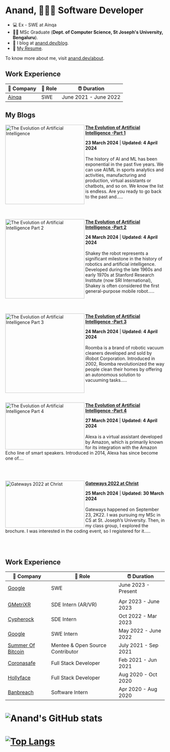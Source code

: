 # Anand, 👨🏾‍💻 Software Developer

- 💻 Ex - SWE at Ainqa
- 👨‍🎓 MSc Graduate (**Dept. of Computer Science, St Joseph's University, Bengaluru**).
- 📝 I blog at [anand.dev/blog](https://medium.com/@jeevaanand93002).
- 📜 [My Resume]().

To know more about me, visit [anand.dev/about](https://jeevaanand.vercel.app/).<br/>

## Work Experience

| 🏢 Company | 💼 Role | ⏰ Duration |
| --- | --- | --- |
| [Ainqa](https://www.ainqa.com/) | SWE | June 2021 - June 2022 |

## My Blogs

<!-- HASHNODE_BLOG:START -->
<p align="left">
<a href="https://medium.com/@jeevaanand93002/the-history-of-ai-part-1-e90716c2d82c" title="The Evolution of Artificial Intelligence Part 1">
  <img src="https://miro.medium.com/v2/resize:fit:828/format:webp/1*DHKJUgXHlc0YvKMhKRrqbA.jpeg" alt="The Evolution of Artificial Intelligence" width="250px" align="left" /></a>
<a href="https://medium.com/@jeevaanand93002/the-history-of-ai-part-1-e90716c2d82c" title="The Evolution of Artificial Intelligence"><strong>The Evolution of Artificial Intelligence -Part 1</strong></a>
<div><strong>23 March 2024</strong> | <strong>Updated: 4 April 2024</strong></div>
<br/> 
The history of AI and ML has been exponential in the past five years. We can use AI/ML in sports analytics and activities, manufacturing and production, virtual assistants or chatbots, and so on. We know the list is endless. Are you ready to go back to the past and..... </p> <br/> <br/>


<p align="left">
<a href="https://medium.com/@jeevaanand93002/the-history-of-ai-part-2-b600ea8db2a4" title="The Evolution of Artificial Intelligence Part 2"><img src="https://miro.medium.com/v2/resize:fit:828/format:webp/1*z171Uz5z80EZf5k20sxV1w.jpeg" alt="The Evolution of Artificial Intelligence Part 2" width="250px" align="left" /></a>
<a href="https://medium.com/@jeevaanand93002/the-history-of-ai-part-2-b600ea8db2a4" title="The Evolution of Artificial Intelligence Part 2"><strong>The Evolution of Artificial Intelligence -Part 2</strong></a>
<div><strong>24 March 2024</strong> | <strong>Updated: 4 April 2024</strong></div>
<br/> Shakey the robot represents a significant milestone in the history of robotics and artificial intelligence. Developed during the late 1960s and early 1970s at Stanford Research Institute (now SRI International), Shakey is often considered the first general-purpose mobile robot.....</p> <br/> <br/>


<p align="left">
<a href="https://medium.com/@jeevaanand93002/the-history-of-ai-part-3-673d9af57be4" title="The Evolution of Artificial Intelligence Part 3"><img src="https://miro.medium.com/v2/resize:fit:828/format:webp/1*yNPWvXZKsq7LFb2zXVaCSg.jpeg" alt="The Evolution of Artificial Intelligence Part 3" width="250px" align="left" /></a>
<a href="https://medium.com/@jeevaanand93002/the-history-of-ai-part-3-673d9af57be4" title="The Evolution of Artificial Intelligence Part 3"><strong>The Evolution of Artificial Intelligence -Part 3</strong></a>
<div><strong>24 March 2024</strong> | <strong>Updated: 4 April 2024</strong></div>
<br/> Roomba is a brand of robotic vacuum cleaners developed and sold by iRobot Corporation. Introduced in 2002, Roomba revolutionized the way people clean their homes by offering an autonomous solution to vacuuming tasks.....</p> <br/> <br/>


<p align="left">
<a href="https://medium.com/@jeevaanand93002/the-history-of-ai-part-4-a4c88f764a99" title="The Evolution of Artificial Intelligence Part 4"><img src="https://miro.medium.com/v2/resize:fit:828/format:webp/1*u7uQTHnU89ErBcl5KhTXIw.jpeg" alt="The Evolution of Artificial Intelligence Part 4" width="250px" height="148" align="left" /></a>
<a href="https://medium.com/@jeevaanand93002/the-history-of-ai-part-4-a4c88f764a99" title="The Evolution of Artificial Intelligence Part 4">
  <strong>The Evolution of Artificial Intelligence -Part 4</strong></a>
<div><strong>27 March 2024</strong> | <strong>Updated: 4 April 2024</strong></div>
<br/> Alexa is a virtual assistant developed by Amazon, which is primarily known for its integration with the Amazon Echo line of smart speakers. Introduced in 2014, Alexa has since become one of....</p> <br/> <br/>

<p align="left">
<a href="https://medium.com/@jeevaanand93002/gateways-2022-at-christ-08f1cb07429a" title="Gateways 2022 at Christ"><img src="https://miro.medium.com/v2/resize:fit:828/format:webp/1*bmTR3Ge4TfZ6P7JmMkY-bw.jpeg" alt="Gateways 2022 at Christ" width="250px" height="148" align="left" /></a>
<a href="https://medium.com/@jeevaanand93002/gateways-2022-at-christ-08f1cb07429a" title="Gateways 2022 at Christ"><strong>Gateways 2022 at Christ</strong></a>
<div><strong>25 March 2024</strong> | <strong>Updated: 30 March 2024</strong></div>
<br/> Gateways happened on September 23, 2K22. I was pursuing my MSc in CS at St. Joseph’s University. Then, in my class group, I explored the brochure. I was interested in the coding event, so I registered for it.....</p> <br/> <br/>


<!-- HASHNODE_BLOG:END -->

## Work Experience


| 🏢 Company | 💼 Role | ⏰ Duration |
| --- | --- | --- |
| [Google](https://www.google.com) | SWE | June 2023 - Present |
|||
| [GMetriXR](https://www.gmetri.com/) | SDE Intern (AR/VR) | Apr 2023 - June 2023 |
| [Cypherock](https://www.cypherock.com) | SDE Intern | Oct 2022 - Mar 2023 |
| [Google](https://www.google.com) | SWE Intern | May 2022 - June 2022 |
| [Summer Of Bitcoin](https://summerofbitcoin.org/) | Mentee & Open Source Contributor | July 2021 - Sep 2021 |
| [Coronasafe](https://life.coronasafe.network/) | Full Stack Developer | Feb 2021 - Jun 2021 |
| [Hollyface](https://hollyface.com/) | Full Stack Developer | Aug 2020 - Oct 2020 |
| [Banbreach](https://banbreach.com/) | Software Intern | Apr 2020 - Aug 2020 |


# ![Anand's GitHub stats](https://github-readme-stats.vercel.app/api?username=jeeva-anand&theme=gruvbox)

#  [![Top Langs](https://github-readme-stats.vercel.app/api/top-langs/?username=jeeva-anand&layout=donut-vertical&theme=gruvbox)](https://github.com/anuraghazra/github-readme-stats)



